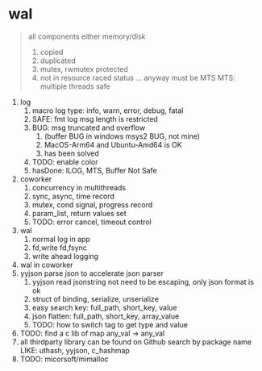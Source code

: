 # wal
> all components either memory/disk 
> 1. copied
> 2. duplicated
> 3. mutex, rwmutex protected
> 4. not in resource raced status
> ...
> anyway must be MTS
> MTS: multiple threads safe
1. log
   1. macro log type: info, warn, error, debug, fatal
   2. SAFE: fmt log msg length is restricted
   3. BUG: msg truncated and overflow
      1. (buffer BUG in windows msys2 BUG, not mine)
      2. MacOS-Arm64 and Ubuntu-Amd64 is OK
      3. has been solved
   4. TODO: enable color
   5. hasDone: ILOG, MTS, Buffer Not Safe
2. coworker
   1. concurrency in multithreads
   2. sync, async, time record
   3. mutex, cond signal, progress record
   4. param_list, return values set
   5. TODO: error cancel, timeout control
3. wal
   1. normal log in app
   2. fd,write fd,fsync
   3. write ahead logging
4. wal in coworker
5. yyjson parse json to accelerate json parser
   1. yyjson read jsonstring not need to be escaping, only json format is ok
   2. struct of binding, serialize, unserialize
   3. easy search key: full_path, short_key, value
   4. json flatten: full_path, short_key, array_value
   5. TODO: how to switch tag to get type and value
6. TODO: find a c lib of map any_val -> any_val
7. all thirdparty library can be found on Github search by package name LIKE: uthash, yyjson, c_hashmap
8. TODO: micorsoft/mimalloc